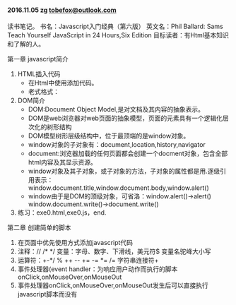 #### 2016.11.05 zg tobefox@outlook.com

读书笔记。
书名：Javascript入门经典（第六版）
英文名：Phil Ballard: Sams Teach Yourself JavaScript in 24 Hours,Six Edition
目标读者：有Html基本知识和了解的人。

第一章 javascript简介
1. HTML插入代码
   *  在Html中使用<script>...</script>添加代码。
   *  老式格式：<script type="text/javascipt"> ... </script>
2. DOM简介
   *  DOM:Document Object Model,是对文档及其内容的抽象表示。
   *  DOM是web浏览器对web页面的抽象模型，页面的元素具有一个逻辑化层次化的树形结构
   *  DOM模型树形层级结构中，位于最顶端的是window对象。
   *  window对象的子对象有：document,location,history,navigator
   *  document:浏览器加载的任何页面都会创建一个docment对象，包含全部html内容及其显示资源。
   *  window对象及其子对象，或子对象的方法，子对象的属性都是用.逐级引用表示：window.document.title,window.document.body,window.alert()
   *  window由于是DOM的顶级对象，可省洛：window.alert()->alert() window.document.write()->document.write()
3. 练习：exe0.html,exe0.js，end.

第二章 创建简单的脚本
1. 在页面中优先使用<script src="***.js"></script>方式添加javascript代码
2. 注释：// /* */ 变量：字母、数字、下滑线，美元符$ 变量名驼峰大小写
3. 运算符：+-*/ % ++ -- += -= *= /=   字符串连接符+
4. 事件处理器(event handler：为响应用户动作而执行的脚本onClick,onMouseOver,onMouseOut
5. 事件处理器onClick,onMouseOver,onMouseOut发生后可以直接执行javascript脚本而没有<script>声明
6. Html 不区分大小写 XHTML 区分大小写且属性名称一律小写,end.

第三章 使用函数
1. 定义函数：function f(){} 
2. 把函数定义到文档的head部分，就能够确保他们在被调用前已经被定义。
3. 如何从用户input得到一个值然后进行运算。end.


第四章 利用window对象的方法alert(),prompt(),confirm()交互
1. alert():模态消息对话框，一个确认按钮，脚本暂时停止运行直到用户关闭对话框。不需要回答
2. confirm():模态消息对话框，返回一个真假布尔值。需要回答，只是YES，or NO
3. prompt():可以携带返回消息的 需要回答，答复一句话
4. getElementById("div1"): 返回指定ID页面元素的DOM对象
5. innerHTML:页面元素DOM对象的内容属性
6. window对象的history对象有一个属性（history.length访问过的页面数量）3个方法forward,backward,go
7. location对象
8. 日期和时间 end.